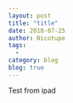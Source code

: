 ```yaml
---
layout: post
title: "title"
date: 2018-07-25
author: Nicotupe
tags:
  - 
category: blog
blog: true
---
```


Test from ipad